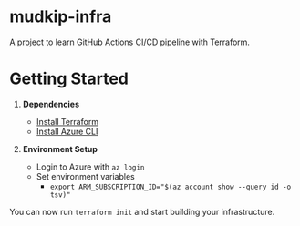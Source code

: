 # mudkip-infra

A project to learn GitHub Actions CI/CD pipeline with Terraform.

# Getting Started

1. **Dependencies**
    * [Install Terraform](https://developer.hashicorp.com/terraform/tutorials/azure-get-started/install-cli#install-terraform)
    * [Install Azure CLI](https://docs.microsoft.com/en-us/cli/azure/install-azure-cli)

2. **Environment Setup**
    * Login to Azure with `az login`
    * Set environment variables
        * `export ARM_SUBSCRIPTION_ID="$(az account show --query id -o tsv)"`

You can now run `terraform init` and start building your infrastructure.
